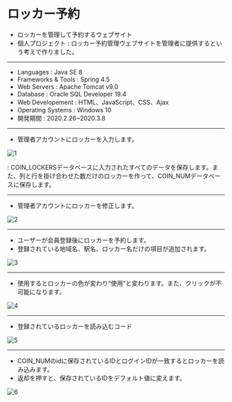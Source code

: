 # ロッカー予約
- ロッカーを管理して予約するウェブサイト
- 個人プロジェクト : ロッカー予約管理ウェブサイトを管理者に提供するという考えで作りました。

***

- Languages          : Java SE 8
- Frameworks & Tools : Spring 4.5
- Web Servers        : Apache Tomcat v9.0
- Database           : Oracle SQL Developer 19.4
- Web Developement   : HTML、JavaScript、CSS、Ajax
- Operating Systems  : Windows 10
- 開発期間 : 2020.2.26~2020.3.8


***

- 管理者アカウントにロッカーを入力します。

![1](https://user-images.githubusercontent.com/54131117/95628511-23c0d680-0ab9-11eb-98af-109b93bb430c.png)

 : COIN_LOCKERSデータベースに入力されたすべてのデータを保存します。また、列と行を掛け合わせた数だけのロッカーを作って、COIN_NUMデータベースに保存します。
 
***
- 管理者アカウントにロッカーを修正します。 

![2](https://user-images.githubusercontent.com/54131117/95628862-d5600780-0ab9-11eb-90f8-1d3eb0bed57d.png)

***
- ユーザーが会員登録後にロッカーを予約します。
- 登録されている地域名、駅名、ロッカー名だけの項目が追加されます。

![3](https://user-images.githubusercontent.com/54131117/95628864-d6913480-0ab9-11eb-8af6-f6ec7bb77853.png)

***
- 使用するとロッカーの色が変わり“使用”と変わります。また、クリックが不可能になります。

![4](https://user-images.githubusercontent.com/54131117/95628866-d729cb00-0ab9-11eb-8cd7-0ee930c3b212.png)

***
- 登録されているロッカーを読み込むコード

![5](https://user-images.githubusercontent.com/54131117/95628867-d729cb00-0ab9-11eb-9cc9-e71cc81932a7.png)

***
- COIN_NUMのidに保存されているIDとログインIDが一致するとロッカーを読み込みます。
- 返却を押すと、保存されているIDをデフォルト値に変えます。

![6](https://user-images.githubusercontent.com/54131117/95628868-d7c26180-0ab9-11eb-9bc2-427733fa8ccf.png)




